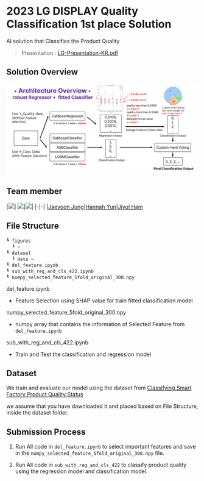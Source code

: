 # 2023 LG DISPLAY Quality Classification 1st place Solution
AI solution that Classifies the Product Quality

> Presentation : [LG-Presentation-KR.pdf](./figures/LG-Presentation-KR.pdf)

## Solution Overview
![overview image](./figures/overview.png)

## Team member
|<img src="https://avatars.githubusercontent.com/lastdefiance20" width="100">| <img src="https://avatars.githubusercontent.com/HannahYun" width="100">|<img src="https://avatars.githubusercontent.com/YUL-git" width="100">|
|-|-|
|[Jaeyoon Jung](https://github.com/lastdefiance20)|[Hannah Yun](https://github.com/HannahYun)|[Jiyul Ham](https://github.com/YUL-git)

## File Structure
```
┖ figures
  ┖ ~
┖ dataset
  ┖ data ~
┖ del_feature.ipynb
┖ sub_with_reg_and_cls_422.ipynb
┖ numpy_selected_feature_5fold_original_300.npy
```

del_feature.ipynb
- Feature Selection using SHAP value for train fitted classification model

numpy_selected_feature_5fold_original_300.npy
- numpy array that contains the information of Selected Feature from `del_feature.ipynb`

sub_with_reg_and_cls_422.ipynb
- Train and Test the classification and regression model

## Dataset
We train and evaluate our model using the dataset from [Classifying Smart Factory Product Quality Status](https://dacon.io/en/competitions/official/236080/data)

we assume that you have downloaded it and placed based on File Structure, inside the dataset folder.

## Submission Process
1. Run All code in `del_feature.ipynb` to select important features and save in the `numpy_selected_feature_5fold_original_300.npy` file.

2. Run All code in `sub_with_reg_and_cls_422` to classify product quality using the regression model and classification model.